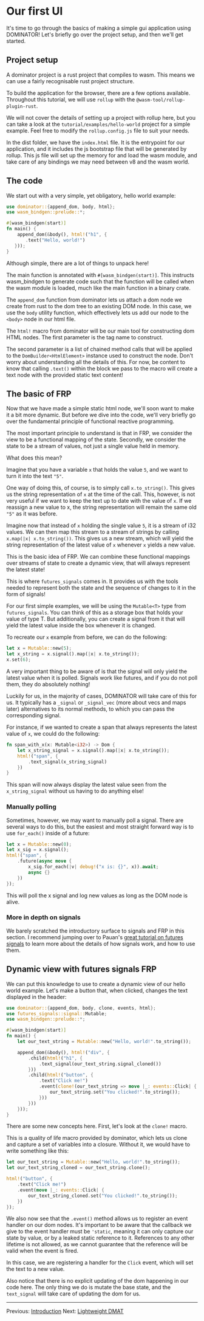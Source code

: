 # Our first UI

It's time to go through the basics of making a simple gui application using DOMINATOR!
Let's briefly go over the project setup, and then we'll get started.

## Project setup

A dominator project is a rust project that compiles to wasm.
This means we can use a fairly recognisable rust project structure.

To build the application for the browser, there are a few options available.
Throughout this tutorial, we will use `rollup` with the `@wasm-tool/rollup-plugin-rust`.

We will not cover the details of setting up a project with rollup here, but you can take a look at the `tutorial/examples/hello-world` project for a simple example.
Feel free to modify the `rollup.config.js` file to suit your needs.

In the dist folder, we have the `index.html` file.
It is the entrypoint for our application, and it includes the js bootstrap file that will be generated by rollup.
This js file will set up the memory for and load the wasm module, and take care of any bindings we may need between v8 and the wasm world.

## The code

We start out with a very simple, yet obligatory, hello world example:

```rust
use dominator::{append_dom, body, html};
use wasm_bindgen::prelude::*;

#[wasm_bindgen(start)]
fn main() {
    append_dom(&body(), html!("h1", {
       .text("Hello, world!")
   }));
}
```

Although simple, there are a lot of things to unpack here!

The main function is annotated with `#[wasm_bindgen(start)]`.
This instructs wasm_bindgen to generate code such that the function will be called when the wasm module is loaded, much like the main function in a binary crate.

The `append_dom` function from dominator lets us attach a dom node we create from rust to the dom tree to an existing DOM node.
In this case, we use the `body` utility function, which effectively lets us add our node to the `<body>` node in our html file.

The `html!` macro from dominator will be our main tool for constructing dom HTML nodes.
The first parameter is the tag name to construct.

The second parameter is a list of chained method calls that will be applied to the `DomBuilder<HtmlElement>` instance used to construct the node.
Don't worry about understanding all the details of this.
For now, be content to know that calling `.text()` within the block we pass to the macro will create a text node with the provided static text content!

## The basic of FRP

Now that we have made a simple static html node, we'll soon want to make it a bit more dynamic.
But before we dive into the code, we'll very briefly go over the fundamental principle of functional reactive programming.

The most important principle to understand is that in FRP, we consider the view to be a functional mapping of the state.
Secondly, we consider the state to be a stream of values, not just a single value held in memory.

What does this mean?

Imagine that you have a variable `x` that holds the value `5`, and we want to turn it into the text `"5"`.

One way of doing this, of course, is to simply call `x.to_string()`.
This gives us the string representation of `x` at the time of the call.
This, however, is not very useful if we want to keep the text up to date with the value of `x`.
If we reassign a new value to x, the string representation will remain the same old `"5"` as it was before.

Imagine now that instead of `x` holding the single value `5`, it is a stream of i32 values.
We can then map this stream to a stream of strings by calling `x.map(|x| x.to_string())`.
This gives us a new stream, which will yield the string representation of the latest value of `x` whenever `x` yields a new value.

This is the basic idea of FRP. 
We can combine these functional mappings over streams of state to create a dynamic view, that will always represent the latest state!

This is where `futures_signals` comes in.
It provides us with the tools needed to represent both the state and the sequence of changes to it in the form of signals!

For our first simple examples, we will be using the `Mutable<T>` type from `futures_signals`.
You can think of this as a storage box that holds your value of type T.
But additionally, you can create a signal from it that will yield the latest value inside the box whenever it is changed.

To recreate our `x` example from before, we can do the following:

```rust
let x = Mutable::new(5);
let x_string = x.signal().map(|x| x.to_string());
x.set(6);
```

A very important thing to be aware of is that the signal will only yield the latest value when it is polled.
Signals work like futures, and if you do not poll them, they do absolutely nothing!

Luckily for us, in the majority of cases, DOMINATOR will take care of this for us.
It typically has a `_signal` or `_signal_vec` (more about vecs and maps later) alternatives to its normal methods, to which you can pass the corresponding signal.

For instance, if we wanted to create a span that always represents the latest value of `x`, we could do the following:

```rust
fn span_with_x(x: Mutable<i32>) -> Dom {
    let x_string_signal = x.signal().map(|x| x.to_string());
    html!("span", {
        .text_signal(x_string_signal)
    })
}
```

This span will now always display the latest value seen from the `x_string_signal` without us having to do anything else!

### Manually polling

Sometimes, however, we may want to manually poll a signal.
There are several ways to do this, but the easiest and most straight forward way is to use `for_each()` inside of a future:

```rust
let x = Mutable::new(0);
let x_sig = x.signal();
html!("span", {
    .future(async move {
        x_sig.for_each(|v| debug!("x is: {}", x)).await;
        async {}
    })
});
```

This will poll the x signal and log new values as long as the DOM node is alive.

### More in depth on signals

We barely scratched the introductory surface to signals and FRP in this section.
I recommend jumping over to Pauan's [great tutorial on futures signals](https://docs.rs/futures-signals/latest/futures_signals/tutorial/index.html)
to learn more about the details of how signals work, and how to use them.


## Dynamic view with futures signals FRP

We can put this knowledge to use to create a dynamic view of our hello world example.
Let's make a button that, when clicked, changes the text displayed in the header:

```rust
use dominator::{append_dom, body, clone, events, html};
use futures_signals::signal::Mutable;
use wasm_bindgen::prelude::*;

#[wasm_bindgen(start)]
fn main() {
    let our_text_string = Mutable::new("Hello, world!".to_string());

    append_dom(&body(), html!("div", {
        .child(html!("h1", {
            .text_signal(our_text_string.signal_cloned())
        }))
        .child(html!("button", {
            .text("Click me!")
            .event(clone!(our_text_string => move |_: events::Click| {
                our_text_string.set("You clicked!".to_string());
            }))
        }))
    }));
}
```

There are some new concepts here.
First, let's look at the `clone!` macro.

This is a quality of life macro provided by dominator, which lets us clone and capture a set of variables into a closure.
Without it, we would have to write something like this:

```rust
let our_text_string = Mutable::new("Hello, world!".to_string());
let our_text_string_cloned = our_text_string.clone();

html!("button", {
    .text("Click me!")
    .event(move |_: events::Click| {
        our_text_string_cloned.set("You clicked!".to_string());
    })
});
```

We also now see that the `.event()` method allows us to register an event handler on our dom nodes.
It's important to be aware that the callback we give to the event handler must be `'static`, meaning it can only capture our state by value, or by a leaked static reference to it.
References to any other lifetime is not allowed, as we cannot guarantee that the reference will be valid when the event is fired.

In this case, we are registering a handler for the `Click` event, which will set the text to a new value.

Also notice that there is no explicit updating of the dom happening in our code here.
The only thing we do is mutate the base state, and the `text_signal` will take care of updating the dom for us.

----
Previous: [Introduction](./01_introduction.md) Next: [Lightweight DMAT](./03_lightweight_dmat.md)